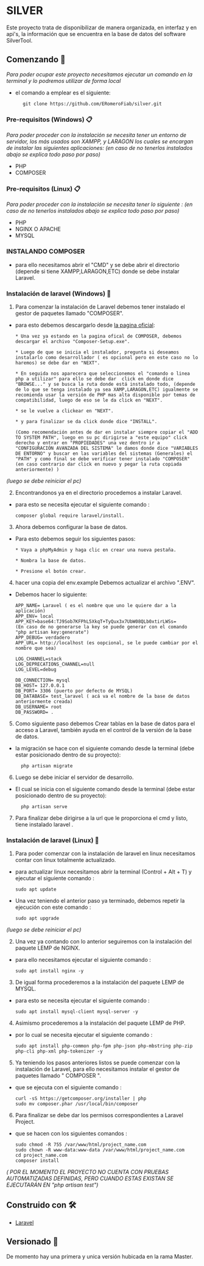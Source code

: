 # SILVER  

Este proyecto trata de disponibilizar de manera organizada, en interfaz y en api's, la información que se encuentra en la base de datos del software SilverTool.

## Comenzando 🚀

_Para poder ocupar este proyecto necesitamos ejecutar un comando en la terminal  y lo podremos utilizar de forma local_
* el comando a emplear es el siguiente:
 ```
       git clone https://github.com/ERomeroFiab/silver.git
 ```

### Pre-requisitos (Windows) 📋

_Para poder proceder con la instalación se necesita tener un entorno de servidor, los más usados son XAMPP, y LARAGON los cuales se encargan de instalar las siguientes aplicaciones: *(en caso de no tenerlos instalados abajo se explica todo paso por paso)*_
* PHP
* COMPOSER

### Pre-requisitos (Linux) 📋
 
_Para poder proceder con la instalación se necesita tener lo siguiente : *(en caso de no tenerlos instalados abajo se explica todo paso por paso)*_
* PHP
* NGINX O APACHE
* MYSQL

### INSTALANDO COMPOSER
* para ello necesitamos abrir el "CMD" y se debe abrir el directorio (depende si tiene XAMPP,LARAGON,ETC) donde se debe instalar Laravel.

### Instalación de laravel (Windows) 🔧


1) Para comenzar la instalación de Laravel debemos tener instalado el gestor de paquetes llamado "COMPOSER".
* para esto debemos descargarlo  desde [la pagina oficial](https://getcomposer.org/download/):

     ```
     * Una vez ya estando en la pagina ofical de COMPOSER, debemos descargar el archivo "Composer-Setup.exe".

     * Luego de que se inicia el instalador, pregunta si deseamos instalarlo como desarrollador ( es opcional pero en este caso no lo haremos) se debe dar en "NEXT".

     * En seguida nos aparecera que seleccionemos el "comando o linea php a utilizar" para ello se debe dar  click en donde dice "BROWSE..." y se busca la ruta donde está instalado todo, (depende de lo que se tenga instalado ya sea XAMP,LARAGON,ETC) igualmente se recomienda usar la versión de PHP mas alta disponible por temas de compatibilidad, luego de eso se le da click en "NEXT".

     * se le vuelve a clickear en "NEXT".

     * y para finalizar se da click donde dice "INSTALL".

     (Como recomendación antes de dar en instalar siempre copiar el "ADD TO SYSTEM PATH", luego en su pc dirigirse a "este equipo" click derecho y entrar en "PROPIEDADES" una vez dentro ir a "CONFIGURACIÓN AVANZADA DEL SISTEMA" le damos donde dice "VARIABLES DE ENTORNO" y buscar en las variables del sistemas (Generales) el "PATH" y como final se debe verificar tener instalado "COMPOSER" (en caso contrario dar click en nuevo y pegar la ruta copiada anteriormente) )
     ```
*(luego se debe reiniciar el pc)*

2) Encontrandonos ya en el directorio procedemos a instalar Laravel.
* para esto se necesita  ejecutar el siguiente comando :

     ```
     composer global require laravel/install.
     ```

3) Ahora debemos configurar la base de datos.
* Para esto debemos seguir los siguientes pasos:

     ```
     * Vaya a phpMyAdmin y haga clic en crear una nueva pestaña.

     * Nombra la base de datos.

     * Presione el botón crear. 
     ```

4) hacer una copia del env.example Debemos actualizar el archivo ".ENV".
* Debemos hacer lo siguiente:

     ```
     APP_NAME= Laravel ( es el nombre que uno le quiere dar a la aplicación)
     APP_ENV= local 
     APP_KEY=base64:TJ9Sob7KFPhL5XkqT+TyQux3x7UbW08QLb0xtirLWSs=
     (En caso de no generarse la key se puede generar con el comando "php artisan key:generate")
     APP_DEBUG= verdadero 
     APP_URL= http://localhost (es oopcional, se le puede cambiar por el nombre que sea) 

     LOG_CHANNEL=stack
     LOG_DEPRECATIONS_CHANNEL=null
     LOG_LEVEL=debug 

     DB_CONNECTION= mysql 
     DB_HOST= 127.0.0.1 
     DB_PORT= 3306 (puerto por defecto de MYSQL)
     DB_DATABASE= test_laravel ( acá va el nombre de la base de datos anteriormente creada) 
     DB_USERNAME= root 
     DB_PASSWORD= . 
     ```

5) Como siguiente paso debemos Crear tablas en la base de datos para el acceso a Laravel, también ayuda en el control de la versión de la base de datos.
* la migración se hace con el siguiente comando desde la terminal (debe estar posicionado dentro de su proyecto):
   ```
     php artisan migrate
   ```

6) Luego se debe iniciar el servidor de desarrollo.
* El cual se inicia con el siguiente comando desde la terminal (debe estar posicionado dentro de su proyecto):
   ```
     php artisan serve
   ```

7) Para finalizar debe dirigirse a la url que le proporciona el cmd y listo, tiene instalado laravel .

### Instalación de laravel (Linux) 🔧


1) Para poder comenzar con la instalación de laravel en linux necesitamos contar con linux totalmente actualizado.
* para actualizar linux necesitamos abrir la terminal (Control + Alt + T) y ejecutar el siguiente comando :

     ```
     sudo apt update
     ```
* Una vez teniendo el anterior paso ya terminado, debemos repetir la ejecución con este comando :

     ```
     sudo apt upgrade
     ```
*(luego se debe reiniciar el pc)*

2) Una vez ya contando con lo anterior seguiremos con la instalación del paquete LEMP de NGINX.
* para ello necesitamos ejecutar el siguiente comando :

     ```
     sudo apt install nginx -y
     ```

3) De igual forma procederemos a la instalación del paquete LEMP de MYSQL.
* para esto se necesita  ejecutar el siguiente comando :

     ```
     sudo apt install mysql-client mysql-server -y
     ```

4) Asimismo procederemos a la instalación del paquete LEMP de PHP.
* por lo cual se necesita  ejecutar el siguiente comando :

     ```
     sudo apt install php-common php-fpm php-json php-mbstring php-zip php-cli php-xml php-tokenizer -y
     ```

5) Ya teniendo los pasos anteriores listos se puede comenzar con la instalación de Laravel, para ello necesitamos instalar el gestor de paquetes llamado " COMPOSER ".
* que se ejecuta con el siguiente comando :

     ```
     curl -sS https://getcomposer.org/installer | php
     sudo mv composer.phar /usr/local/bin/composer
     ```

6) Para finalizar se debe dar los permisos correspondientes a Laravel Project.
* que se hacen con los siguientes comandos :

     ```
     sudo chmod -R 755 /var/www/html/project_name.com
     sudo chown -R www-data:www-data /var/www/html/project_name.com
     cd project_name.com 
     composer install
     ```



_( POR EL MOMENTO EL PROYECTO NO CUENTA CON PRUEBAS AUTOMATIZADAS DEFINIDAS, PERO CUANDO ESTAS EXISTAN SE EJECUTARÁN EN "php artisan test")_

## Construido con 🛠️

* [Laravel](https://laravel.com/docs/8.x) 

## Versionado 📌

De momento hay una primera y unica versión hubicada en la rama Master.